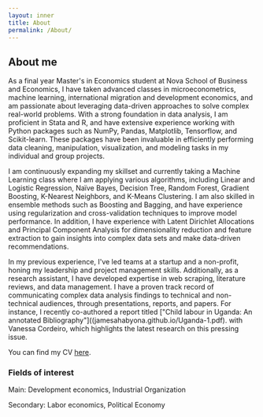 ```yaml
---
layout: inner
title: About
permalink: /About/
---
```

## About me
As a final year Master's in Economics student at Nova School of Business and Economics, I have taken advanced classes in microeconometrics, machine learning, international migration and development economics, and am passionate about leveraging data-driven approaches to solve complex real-world problems. With a strong foundation in data analysis, I am proficient in Stata and R, and have extensive experience working with Python packages such as NumPy, Pandas, Matplotlib, Tensorflow, and Scikit-learn. These packages have been invaluable in efficiently performing data cleaning, manipulation, visualization, and modeling tasks in my individual and group projects.

I am continuously expanding my skillset and currently taking a Machine Learning class where I am applying various algorithms, including Linear and Logistic Regression, Naïve Bayes, Decision Tree, Random Forest, Gradient Boosting, K-Nearest Neighbors, and K-Means Clustering. I am also skilled in ensemble methods such as Boosting and Bagging, and have experience using regularization and cross-validation techniques to improve model performance. In addition, I have experience with Latent Dirichlet Allocations and Principal Component Analysis for dimensionality reduction and feature extraction to gain insights into complex data sets and make data-driven recommendations.

In my previous experience, I've led teams at a startup and a non-profit, honing my leadership and project management skills. Additionally, as a research assistant, I have developed expertise in web scraping, literature reviews, and data management. I have a proven track record of communicating complex data analysis findings to technical and non-technical audiences, through presentations, reports, and papers. For instance, I recently co-authored a report titled ["Child labour in Uganda: An annotated Bibliography"]((jamesahabyona.github.io/Uganda-1.pdf). with Vanessa Cordeiro, which highlights the latest research on this pressing issue.

You can find my CV [here]().

### Fields of interest

Main: Development economics, Industrial Organization

Secondary: Labor economics, Political Economy
